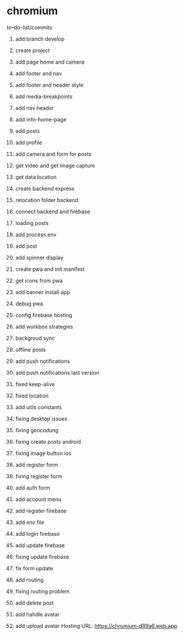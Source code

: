 # chromium

to-do-list/commits

1. add branch develop
2. create project
3. add page home and camera
4. add footer and nav
5. add footer and header style
6. add media-breakpoints
7. add nav header
8. add info-home-page
9. add posts
10. add profile
11. add camera and form for posts
12. get video and get image capture
13. get data location
14. create backend express
15. relocation folder backend
16. connect backend and firebase
17. loading posts
18. add process.env
19. add post
20. add spinner display
21. create pwa and init manifest
22. get icons from pwa
23. add banner install app
24. debug pwa
25. config firebase hosting
26. add workbox strategies
27. backgroud sync
28. offline posts
29. add push notifications
30. add push notifications last version
31. fixed keep-alive
32. fixed location
33. add utils constants
34. fixing desktop issues
35. fixing geocodung
36. fixing create posts android
37. fixing image button ios

38. add register form
39. fixing register form
40. add auth form
41. add account menu
42. add register firebase
43. add env file
44. add login firebase
45. add update firebase
46. fixing update firebase
47. fix form update
48. add routing
49. fixing routing problem
50. add delete post
51. add hahdle avatar
52. add upload avatar
    Hosting URL: https://chromium-d89a6.web.app
